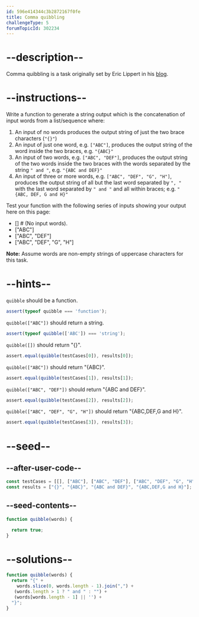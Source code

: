 ```yaml
---
id: 596e414344c3b2872167f0fe
title: Comma quibbling
challengeType: 5
forumTopicId: 302234
---
```


# --description--

Comma quibbling is a task originally set by Eric Lippert in his [blog](https://blogs.msdn.com/b/ericlippert/archive/2009/04/15/comma-quibbling.aspx).

# --instructions--

Write a function to generate a string output which is the concatenation of input words from a list/sequence where:

<ol>
  <li>An input of no words produces the output string of just the two brace characters (<code>"{}"</code>)</li>
  <li>An input of just one word, e.g. <code>["ABC"]</code>, produces the output string of the word inside the two braces, e.g. <code>"{ABC}"</code></li>
  <li>An input of two words, e.g. <code>["ABC", "DEF"]</code>, produces the output string of the two words inside the two braces with the words separated by the string <code>" and "</code>, e.g. <code>"{ABC and DEF}"</code></li>
  <li>An input of three or more words, e.g. <code>["ABC", "DEF", "G", "H"]</code>, produces the output string of all but the last word separated by <code>", "</code> with the last word separated by <code>" and "</code> and all within braces; e.g. <code>"{ABC, DEF, G and H}"</code></li>
</ol>

Test your function with the following series of inputs showing your output here on this page:

<ul>
  <li>[] # (No input words).</li>
  <li>["ABC"]</li>
  <li>["ABC", "DEF"]</li>
  <li>["ABC", "DEF", "G", "H"]</li>
</ul>

**Note:** Assume words are non-empty strings of uppercase characters for this task.

# --hints--

`quibble` should be a function.

```js
assert(typeof quibble === 'function');
```

`quibble(["ABC"])` should return a string.

```js
assert(typeof quibble(['ABC']) === 'string');
```

`quibble([])` should return "{}".

```js
assert.equal(quibble(testCases[0]), results[0]);
```

`quibble(["ABC"])` should return "{ABC}".

```js
assert.equal(quibble(testCases[1]), results[1]);
```

`quibble(["ABC", "DEF"])` should return "{ABC and DEF}".

```js
assert.equal(quibble(testCases[2]), results[2]);
```

`quibble(["ABC", "DEF", "G", "H"])` should return "{ABC,DEF,G and H}".

```js
assert.equal(quibble(testCases[3]), results[3]);
```

# --seed--

## --after-user-code--

```js
const testCases = [[], ["ABC"], ["ABC", "DEF"], ["ABC", "DEF", "G", "H"]];
const results = ["{}", "{ABC}", "{ABC and DEF}", "{ABC,DEF,G and H}"];
```

## --seed-contents--

```js
function quibble(words) {

  return true;
}
```

# --solutions--

```js
function quibble(words) {
  return "{" +
    words.slice(0, words.length - 1).join(",") +
   (words.length > 1 ? " and " : "") +
   (words[words.length - 1] || '') +
  "}";
}
```
